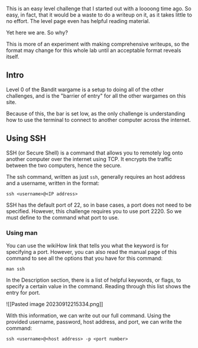 This is an easy level challenge that I started out with a loooong time ago. So easy, in fact, that it would be a waste to do a writeup on it, as it takes little to no effort. The level page even has helpful reading material.

Yet here we are. So why?

This is more of an experiment with making comprehensive writeups, so the format may change for this whole lab until an acceptable format reveals itself.

## Intro

Level 0 of the Bandit wargame is a setup to doing all of the other challenges, and is the "barrier of entry" for all the other wargames on this site.

Because of this, the bar is set low, as the only challenge is understanding how to use the terminal to connect to another computer across the internet. 
## Using SSH

SSH (or Secure Shell) is a command that allows you to remotely log onto another computer over the internet using TCP. It encrypts the traffic between the two computers, hence the secure.

The ssh command, written as just `ssh`, generally requires an host address and a username, written in the format:

`ssh <username>@<IP address>`

SSH has the default port of 22, so in base cases, a port does not need to be specified. However, this challenge requires you to use port 2220. So we must define to the command what port to use.

### Using man
You can use the wikiHow link that tells you what the keyword is for specifying a port. However, you can also read the manual page of this command to see all the options that you have for this command:

`man ssh`

In the Description section, there is a list of helpful keywords, or flags, to specify a certain value in the command. Reading through this list shows the entry for port.

![[Pasted image 20230912215334.png]]

With this information, we can write out our full command. Using the provided username, password, host address, and port, we can write the command:

`ssh <username>@<host address> -p <port number>`

